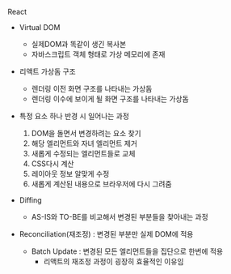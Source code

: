 React

- Virtual DOM

  - 실제DOM과 똑같이 생긴 복사본
  - 자바스크립트 객체 형태로 가상 메모리에 존재

- 리액트 가상돔 구조

  - 렌더링 이전 화면 구조를 나타내는 가상돔
  - 렌더링 이수에 보이게 될 화면 구조를 나타내는 가상돔

- 특정 요소 하나 반경 시 일어나는 과정

  1. DOM을 돌면서 변경하려는 요소 찾기
  2. 해당 엘리먼트와 자녀 엘리먼트 제거
  3. 새롭게 수정되는 엘리먼트들로 교체
  4. CSS다시 계산
  5. 레이아웃 정보 알맞게 수정
  6. 새롭게 계산된 내용으로 브라우저에 다시 그려줌

- Diffing
  - AS-IS와 TO-BE를 비교해서 변경된 부분들을 찾아내는 과정
- Reconciliation(재조정) : 변경된 부분만 실제 DOM에 적용
  - Batch Update : 변경된 모든 엘리먼트들을 집단으로 한번에 적용
    - 리액트의 재조정 과정이 굉장히 효율적인 이유임
